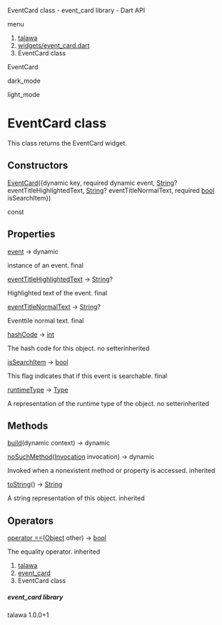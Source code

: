 




EventCard class - event\_card library - Dart API







menu

1. [talawa](../index.html)
2. [widgets/event\_card.dart](../file-___home_harshil_Desktop_open-source_palisadoes_talawa_lib_widgets_event_card/)
3. EventCard class

EventCard


dark\_mode

light\_mode




# EventCard class


This class returns the EventCard widget.


## Constructors

[EventCard](../file-___home_harshil_Desktop_open-source_palisadoes_talawa_lib_widgets_event_card/EventCard/EventCard.html)({dynamic key, required dynamic event, [String](https://api.flutter.dev/flutter/dart-core/String-class.html)? eventTitleHighlightedText, [String](https://api.flutter.dev/flutter/dart-core/String-class.html)? eventTitleNormalText, required [bool](https://api.flutter.dev/flutter/dart-core/bool-class.html) isSearchItem})

const



## Properties

[event](../file-___home_harshil_Desktop_open-source_palisadoes_talawa_lib_widgets_event_card/EventCard/event.html)
→ dynamic

instance of an event.
final

[eventTitleHighlightedText](../file-___home_harshil_Desktop_open-source_palisadoes_talawa_lib_widgets_event_card/EventCard/eventTitleHighlightedText.html)
→ [String](https://api.flutter.dev/flutter/dart-core/String-class.html)?

Highlighted text of the event.
final

[eventTitleNormalText](../file-___home_harshil_Desktop_open-source_palisadoes_talawa_lib_widgets_event_card/EventCard/eventTitleNormalText.html)
→ [String](https://api.flutter.dev/flutter/dart-core/String-class.html)?

Eventtile normal text.
final

[hashCode](https://api.flutter.dev/flutter/dart-core/Object/hashCode.html)
→ [int](https://api.flutter.dev/flutter/dart-core/int-class.html)

The hash code for this object.
no setterinherited

[isSearchItem](../file-___home_harshil_Desktop_open-source_palisadoes_talawa_lib_widgets_event_card/EventCard/isSearchItem.html)
→ [bool](https://api.flutter.dev/flutter/dart-core/bool-class.html)

This flag indicates that if this event is searchable.
final

[runtimeType](https://api.flutter.dev/flutter/dart-core/Object/runtimeType.html)
→ [Type](https://api.flutter.dev/flutter/dart-core/Type-class.html)

A representation of the runtime type of the object.
no setterinherited



## Methods

[build](../file-___home_harshil_Desktop_open-source_palisadoes_talawa_lib_widgets_event_card/EventCard/build.html)(dynamic context)
→ dynamic



[noSuchMethod](https://api.flutter.dev/flutter/dart-core/Object/noSuchMethod.html)([Invocation](https://api.flutter.dev/flutter/dart-core/Invocation-class.html) invocation)
→ dynamic


Invoked when a nonexistent method or property is accessed.
inherited

[toString](https://api.flutter.dev/flutter/dart-core/Object/toString.html)()
→ [String](https://api.flutter.dev/flutter/dart-core/String-class.html)


A string representation of this object.
inherited



## Operators

[operator ==](https://api.flutter.dev/flutter/dart-core/Object/operator_equals.html)([Object](https://api.flutter.dev/flutter/dart-core/Object-class.html) other)
→ [bool](https://api.flutter.dev/flutter/dart-core/bool-class.html)


The equality operator.
inherited



 


1. [talawa](../index.html)
2. [event\_card](../file-___home_harshil_Desktop_open-source_palisadoes_talawa_lib_widgets_event_card/)
3. EventCard class

##### event\_card library





talawa
1.0.0+1






